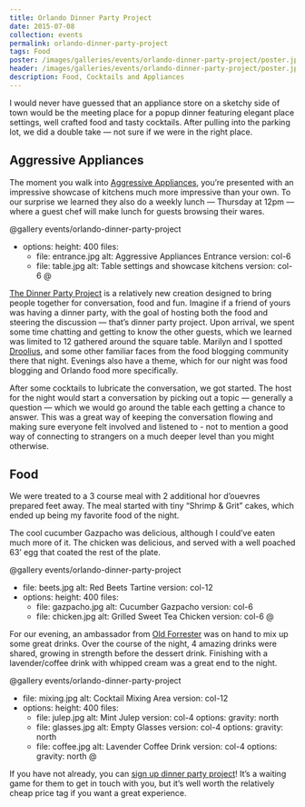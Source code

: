 ```yaml
---
title: Orlando Dinner Party Project
date: 2015-07-08
collection: events
permalink: orlando-dinner-party-project
tags: Food
poster: /images/galleries/events/orlando-dinner-party-project/poster.jpg
header: /images/galleries/events/orlando-dinner-party-project/poster.jpg
description: Food, Cocktails and Appliances
---
```


I would never have guessed that an appliance store on a sketchy side of town would be the meeting place for a popup dinner featuring elegant place settings, well crafted food and tasty cocktails. After pulling into the parking lot, we did a double take — not sure if we were in the right place.

## Aggressive Appliances

The moment you walk into [Aggressive Appliances](http://www.aggressiveappliances.com/), you’re presented with an impressive showcase of kitchens much more impressive than your own. To our surprise we learned they also do a weekly lunch — Thursday at 12pm — where a guest chef will make lunch for guests browsing their wares.

@gallery events/orlando-dinner-party-project
- options:
    height: 400
  files:
  - file: entrance.jpg
    alt: Aggressive Appliances Entrance
    version: col-6
  - file: table.jpg
    alt: Table settings and showcase kitchens
    version: col-6
@

[The Dinner Party Project](http://www.thedinnerpartyproject.co/) is a relatively new creation designed to bring people together for conversation, food and fun. Imagine if a friend of yours was having a dinner party, with the goal of hosting both the food and steering the discussion — that’s dinner party project. Upon arrival, we spent some time chatting and getting to know the other guests, which we learned was limited to 12 gathered around the square table. Marilyn and I spotted [Droolius](http://droolius.com/), and some other familiar faces from the food blogging community there that night. Evenings also have a theme, which for our night was food blogging and Orlando food more specifically.


After some cocktails to lubricate the conversation, we got started. The host for the night would start a conversation by picking out a topic — generally a question — which we would go around the table each getting a chance to answer. This was a great way of keeping the conversation flowing and making sure everyone felt involved and listened to - not to mention a good way of connecting to strangers on a much deeper level than you might otherwise.

## Food

We were treated to a 3 course meal with 2 additional hor d’ouevres prepared feet away. The meal started with tiny “Shrimp & Grit” cakes, which ended up being my favorite food of the night.

The cool cucumber Gazpacho was delicious, although I could’ve eaten much more of it. The chicken was delicious, and served with a well poached 63’ egg that coated the rest of the plate.

@gallery events/orlando-dinner-party-project
- file: beets.jpg
  alt: Red Beets Tartine
  version: col-12
- options:
    height: 400
  files:
  - file: gazpacho.jpg
    alt: Cucumber Gazpacho
    version: col-6
  - file: chicken.jpg
    alt: Grilled Sweet Tea Chicken
    version: col-6
@

For our evening, an ambassador from [Old Forrester](http://www.oldforester.com/) was on hand to mix up some great drinks. Over the course of the night, 4 amazing drinks were shared, growing in strength before the dessert drink. Finishing with a lavender/coffee drink with whipped cream was a great end to the night.

@gallery events/orlando-dinner-party-project
- file: mixing.jpg
  alt: Cocktail Mixing Area
  version: col-12
- options:
    height: 400
  files:
  - file: julep.jpg
    alt: Mint Julep
    version: col-4
    options:
      gravity: north
  - file: glasses.jpg
    alt: Empty Glasses
    version: col-4
    options:
      gravity: north
  - file: coffee.jpg
    alt: Lavender Coffee Drink
    version: col-4
    options:
      gravity: north
@

If you have not already, you can [sign up dinner party project](http://www.thedinnerpartyproject.co/media/)! It’s a waiting game for them to get in touch with you, but it’s well worth the relatively cheap price tag if you want a great experience.
